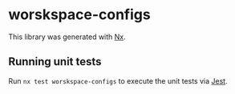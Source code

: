 # worskspace-configs

This library was generated with [Nx](https://nx.dev).

## Running unit tests

Run `nx test worskspace-configs` to execute the unit tests via [Jest](https://jestjs.io).
